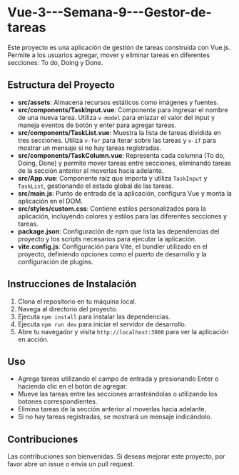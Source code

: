 # Vue-3---Semana-9---Gestor-de-tareas

Este proyecto es una aplicación de gestión de tareas construida con Vue.js. Permite a los usuarios agregar, mover y eliminar tareas en diferentes secciones: To do, Doing y Done.

## Estructura del Proyecto

- **src/assets**: Almacena recursos estáticos como imágenes y fuentes.
- **src/components/TaskInput.vue**: Componente para ingresar el nombre de una nueva tarea. Utiliza `v-model` para enlazar el valor del input y maneja eventos de botón y enter para agregar tareas.
- **src/components/TaskList.vue**: Muestra la lista de tareas dividida en tres secciones. Utiliza `v-for` para iterar sobre las tareas y `v-if` para mostrar un mensaje si no hay tareas registradas.
- **src/components/TaskColumn.vue**: Representa cada columna (To do, Doing, Done) y permite mover tareas entre secciones, eliminando tareas de la sección anterior al moverlas hacia adelante.
- **src/App.vue**: Componente raíz que importa y utiliza `TaskInput` y `TaskList`, gestionando el estado global de las tareas.
- **src/main.js**: Punto de entrada de la aplicación, configura Vue y monta la aplicación en el DOM.
- **src/styles/custom.css**: Contiene estilos personalizados para la aplicación, incluyendo colores y estilos para las diferentes secciones y tareas.
- **package.json**: Configuración de npm que lista las dependencias del proyecto y los scripts necesarios para ejecutar la aplicación.
- **vite.config.js**: Configuración para Vite, el bundler utilizado en el proyecto, definiendo opciones como el puerto de desarrollo y la configuración de plugins.

## Instrucciones de Instalación

1. Clona el repositorio en tu máquina local.
2. Navega al directorio del proyecto.
3. Ejecuta `npm install` para instalar las dependencias.
4. Ejecuta `npm run dev` para iniciar el servidor de desarrollo.
5. Abre tu navegador y visita `http://localhost:3000` para ver la aplicación en acción.

## Uso

- Agrega tareas utilizando el campo de entrada y presionando Enter o haciendo clic en el botón de agregar.
- Mueve las tareas entre las secciones arrastrándolas o utilizando los botones correspondientes.
- Elimina tareas de la sección anterior al moverlas hacia adelante.
- Si no hay tareas registradas, se mostrará un mensaje indicándolo.

## Contribuciones

Las contribuciones son bienvenidas. Si deseas mejorar este proyecto, por favor abre un issue o envía un pull request.